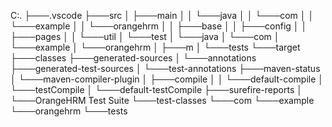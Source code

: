 C:.
├───.vscode
├───src
│   ├───main
│   │   └───java
│   │       └───com
│   │           └───example
│   │               └───orangehrm
│   │                   ├───base
│   │                   ├───config
│   │                   ├───pages
│   │                   └───util
│   └───test
│       └───java
│           └───com
│               └───example
│                   └───orangehrm
│                       ├───m
│                       └───tests
└───target
    ├───classes
    ├───generated-sources
    │   └───annotations
    ├───generated-test-sources
    │   └───test-annotations
    ├───maven-status
    │   └───maven-compiler-plugin
    │       ├───compile
    │       │   └───default-compile
    │       └───testCompile
    │           └───default-testCompile
    ├───surefire-reports
    │   └───OrangeHRM Test Suite
    └───test-classes
        └───com
            └───example
                └───orangehrm
                    └───tests